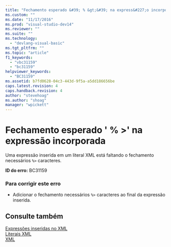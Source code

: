 ```yaml
---
title: "Fechamento esperado &#39; % &gt;&#39; na express&#227;o incorporada | Microsoft Docs"
ms.custom: ""
ms.date: "11/17/2016"
ms.prod: "visual-studio-dev14"
ms.reviewer: ""
ms.suite: ""
ms.technology: 
  - "devlang-visual-basic"
ms.tgt_pltfrm: ""
ms.topic: "article"
f1_keywords: 
  - "vbc31159"
  - "bc31159"
helpviewer_keywords: 
  - "BC31159"
ms.assetid: b7fd0628-04c3-443d-9f5a-a5dd186656be
caps.latest.revision: 4
caps.handback.revision: 4
author: "stevehoag"
ms.author: "shoag"
manager: "wpickett"
---
```

# Fechamento esperado &#39; % &gt;&#39; na express&#227;o incorporada
Uma expressão inserida em um literal XML está faltando o fechamento necessários `%>` caracteres.  
  
 **ID do erro:** BC31159  
  
### Para corrigir este erro  
  
-   Adicionar o fechamento necessários `%>` caracteres ao final da expressão inserida.  
  
## Consulte também  
 [Expressões inseridas no XML](../../visual-basic/programming-guide/language-features/xml/embedded-expressions-in-xml.md)   
 [Literais XML](../../visual-basic/language-reference/xml-literals/index.md)   
 [XML](../../visual-basic/programming-guide/language-features/xml/index.md)